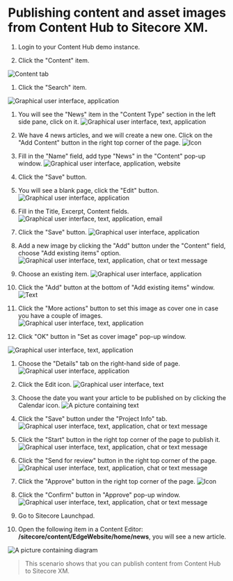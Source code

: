 # Publishing content and asset images from Content Hub to Sitecore XM.

1. Login to your Content Hub demo instance.

1. Click the "Content" item.

![Content tab](./media/image7.png)

1. Click the "Search" item.

![Graphical user interface, application](./media/image8.png)

1. You will see the "News" item in the "Content Type" section in the left side pane, click on it.
![Graphical user interface, text, application](./media/image9.png)

1. We have 4 news articles, and we will create a new one. Click on the "Add Content" button in the right top corner of the page.
![Icon](./media/image10.png)

1. Fill in the "Name" field, add type "News" in the "Content" pop-up window.
![Graphical user interface, application, website](./media/image11.png)

1. Click the "Save" button.

1. You will see a blank page, click the "Edit" button.
![Graphical user interface, application](./media/image12.png)

1. Fill in the Title, Excerpt, Content fields.
![Graphical user interface, text, application, email](./media/image13.png)

1. Click the "Save" button.
![Graphical user interface, application](./media/image14.png)

1. Add a new image by clicking the "Add" button under the "Content"
    field, choose "Add existing items" option.
![Graphical user interface, text, application, chat or text message](./media/image15.png)

1. Choose an existing item.
![Graphical user interface, application](./media/image16.png)

1.  Click the "Add" button at the bottom of "Add existing items" window.
![Text](./media/image17.png)

1. Click the "More actions" button to set this image as cover one in case you have a couple of images.
![Graphical user interface, text, application](./media/image18.png)

1. Click "OK" button in "Set as cover image" pop-up window.

![Graphical user interface, text, application](./media/image19.png)

1. Choose the "Details" tab on the right-hand side of page.
![Graphical user interface, application](./media/image20.png)

1. Click the Edit icon.
![Graphical user interface, text](./media/image21.png)

1. Choose the date you want your article to be published on by clicking the Calendar icon.
![A picture containing text](./media/image22.png)

1. Click the "Save" button under the "Project Info" tab.
![Graphical user interface, text, application, chat or text message](./media/image23.png)

1. Click the "Start" button in the right top corner of the page to publish it.
![Graphical user interface, text, application, chat or text message](./media/image24.png)

1. Click the "Send for review" button in the right top corner of the page.
![Graphical user interface, text, application, chat or text message](./media/image25.png)

1. Click the "Approve" button in the right top corner of the page.
![Icon](./media/image26.png)

1. Click the "Confirm" button in "Approve" pop-up window.
![Graphical user interface, text, application, chat or text message](./media/image27.png)

1. Go to Sitecore Launchpad.

1. Open the following item in a Content Editor: **/sitecore/content/EdgeWebsite/home/news**, you will see a new article.

![A picture containing diagram](./media/image28.png)

> This scenario shows that you can publish content from Content Hub to
> Sitecore XM.
